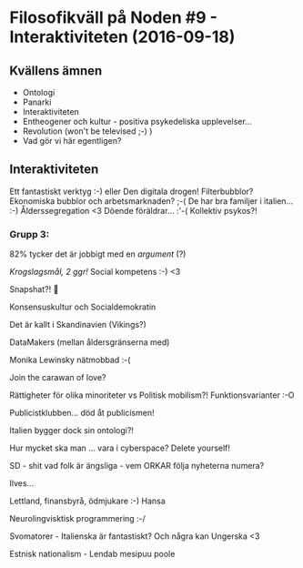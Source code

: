 # Filosofikväll på Noden \#9 - Interaktiviteten (2016-09-18) #

## Kvällens ämnen ##

* Ontologi
* Panarki
* Interaktiviteten
* Entheogener och kultur - positiva psykedeliska upplevelser...
* Revolution (won't be televised ;-) )
* Vad gör vi här egentligen? 


## Interaktiviteten ##

Ett fantastiskt verktyg :-) eller Den digitala drogen! Filterbubblor? Ekonomiska bubblor och arbetsmarknaden? ;-( De har bra familjer i italien... :-) Ålderssegregation <3 Döende föräldrar... :'-(
Kollektiv psykos?!


### Grupp 3: ###

82% tycker det är jobbigt med en *argument* (?)

*Krogslagsmål, 2 ggr!* Social kompetens :-) <3

Snapshat?! :poop: 

Konsensuskultur och Socialdemokratin

Det är kallt i Skandinavien (Vikings?)

DataMakers (mellan åldersgränserna med)

Monika Lewinsky nätmobbad :-(

Join the carawan of love?

Rättigheter för olika minoriteter vs Politisk mobilism?! Funktionsvarianter :-O

Publicistklubben... död åt publicismen!

Italien bygger dock sin ontologi?!

Hur mycket ska man ... vara i cyberspace? Delete yourself!

SD - shit vad folk är ängsliga - vem ORKAR följa nyheterna numera?

Ilves...

Lettland, finansbyrå, ödmjukare :-) Hansa

Neurolingvisktisk programmering :-/

Svomatorer - Italienska är fantastiskt? Och några kan Ungerska <3

Estnisk nationalism - Lendab mesipuu poole